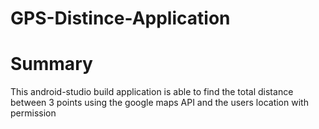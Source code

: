 # GPS-Distince-Application

<h1>Summary</h1>
This android-studio build application is able to find the total distance between 3 points using the google maps API and the users location with permission
